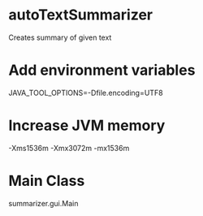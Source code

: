 # autoTextSummarizer
Creates summary of given text

# Add environment variables
JAVA_TOOL_OPTIONS=-Dfile.encoding=UTF8

# Increase JVM memory
-Xms1536m -Xmx3072m -mx1536m

# Main Class
summarizer.gui.Main
